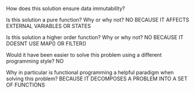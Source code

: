 How does this solution ensure data immutability?


Is this solution a pure function? Why or why not? 
NO BECAUSE IT AFFECTS EXTERNAL VARIABLES OR STATES

Is this solution a higher order function? Why or why not?
NO BECAUSE IT DOESNT USE MAP() OR FILTER()

Would it have been easier to solve this problem using a different programming style?
NO

Why in particular is functional programming a helpful paradigm when solving this problem?
BECAUSE IT DECOMPOSES A PROBLEM INTO A SET OF FUNCTIONS